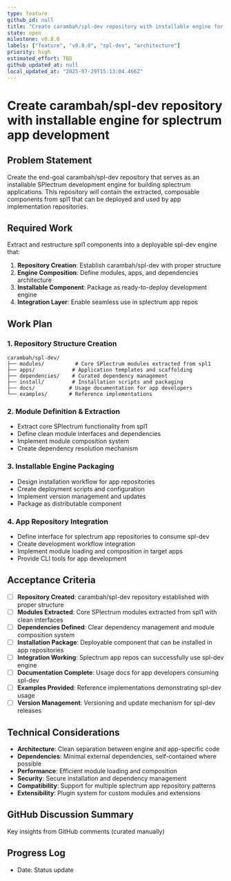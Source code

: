 ```yaml
---
type: feature
github_id: null
title: "Create carambah/spl-dev repository with installable engine for splectrum app development"
state: open
milestone: v0.8.0
labels: ["feature", "v0.8.0", "spl-dev", "architecture"]
priority: high
estimated_effort: TBD
github_updated_at: null
local_updated_at: "2025-07-29T15:13:04.466Z"
---
```


# Create carambah/spl-dev repository with installable engine for splectrum app development

## Problem Statement
Create the end-goal carambah/spl-dev repository that serves as an installable SPlectrum development engine for building splectrum applications. This repository will contain the extracted, composable components from spl1 that can be deployed and used by app implementation repositories.

## Required Work
Extract and restructure spl1 components into a deployable spl-dev engine that:
1. **Repository Creation**: Establish carambah/spl-dev with proper structure
2. **Engine Composition**: Define modules, apps, and dependencies architecture
3. **Installable Component**: Package as ready-to-deploy development engine
4. **Integration Layer**: Enable seamless use in splectrum app repos

## Work Plan

### 1. Repository Structure Creation
```
carambah/spl-dev/
├── modules/          # Core SPlectrum modules extracted from spl1
├── apps/            # Application templates and scaffolding
├── dependencies/    # Curated dependency management
├── install/         # Installation scripts and packaging
├── docs/           # Usage documentation for app developers
└── examples/       # Reference implementations
```

### 2. Module Definition & Extraction
- Extract core SPlectrum functionality from spl1
- Define clean module interfaces and dependencies
- Implement module composition system
- Create dependency resolution mechanism

### 3. Installable Engine Packaging
- Design installation workflow for app repositories
- Create deployment scripts and configuration
- Implement version management and updates
- Package as distributable component

### 4. App Repository Integration
- Define interface for splectrum app repositories to consume spl-dev
- Create development workflow integration
- Implement module loading and composition in target apps
- Provide CLI tools for app development

## Acceptance Criteria
- [ ] **Repository Created**: carambah/spl-dev repository established with proper structure
- [ ] **Modules Extracted**: Core SPlectrum modules extracted from spl1 with clean interfaces
- [ ] **Dependencies Defined**: Clear dependency management and module composition system
- [ ] **Installation Package**: Deployable component that can be installed in app repositories
- [ ] **Integration Working**: Splectrum app repos can successfully use spl-dev engine
- [ ] **Documentation Complete**: Usage docs for app developers consuming spl-dev
- [ ] **Examples Provided**: Reference implementations demonstrating spl-dev usage
- [ ] **Version Management**: Versioning and update mechanism for spl-dev releases

## Technical Considerations
- **Architecture**: Clean separation between engine and app-specific code
- **Dependencies**: Minimal external dependencies, self-contained where possible
- **Performance**: Efficient module loading and composition
- **Security**: Secure installation and dependency management
- **Compatibility**: Support for multiple splectrum app repository patterns
- **Extensibility**: Plugin system for custom modules and extensions

## GitHub Discussion Summary
Key insights from GitHub comments (curated manually)

## Progress Log
- Date: Status update